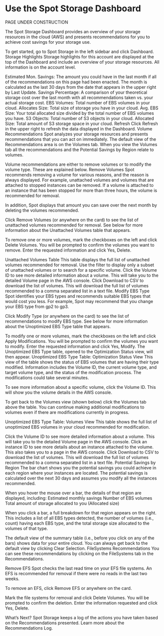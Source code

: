 # Use the Spot Storage Dashboard

PAGE UNDER CONSTRUCTION

The Spot Storage Dashboard provides an overview of your storage resources in the cloud (AWS) and presents recommendations for you to achieve cost savings for your storage use.

To get started, go to Spot Storage in the left sidebar and click Dashboard.
Storage Highlights
Storage highlights for this account are displayed at the top of the Dashboard and include an overview of your storage resources. All information is on the account level.


Estimated Mon. Savings: The amount you could have in the last month if all of the recommendations on this page had been enacted. The month is calculated as the last 30 days from the date that appears in the upper right by Last Update.
Savings Percentage: A comparison of your theoretical storage cost over the last month with all recommendations taken vs. your actual storage cost.
EBS Volumes: Total number of EBS volumes in your cloud.
Allocates Size: Total size of storage you have in your cloud.
Avg. EBS Size: Your total allocated size divided by the total number of EBS volumes you have.
S3 Objects: Total number of S3 objects in your cloud.
Allocated Size: Total amount of S3 storage space in your cloud.
Refresh
Click Refresh in the upper right to refresh the data displayed in the Dashboard.
Volume Recommendations
Spot analyzes your storage resources and presents recommendations that you can act on immediately. The default view of the Recommendations area is on the Volumes tab. When you view the Volumes tab all the recommendations and the Potential Savings by Region relate to volumes.


Volume recommendations are either to remove volumes or to modify the volume type. These are explained below.
Remove Volumes
Spot recommends removing a volume for various reasons, and the reason is always displayed. For example, unattached volumes and volumes that are attached to stopped instances can be removed. If a volume is attached to an instance that has been stopped for more than three hours, the volume is recommended for removal.

In addition, Spot displays that amount you can save over the next month by deleting the volumes recommended.


Click Remove Volumes (or anywhere on the card) to see  the list of unattached volumes recommended for removal. See below for more information about the Unattached Volumes table that appears.


To remove one or more volumes, mark the checkboxes on the left and click Delete Volumes.
You will be prompted to confirm the volumes you want to remove. Enter the requested information and click Yes, Delete.


Unattached Volumes Table
This table displays the full list of unattached volumes recommended for removal. Use the filter to display only a subset of unattached volumes or to search for a specific volume.
Click the Volume ID to see more detailed information about a volume. This will take you to the detailed Volume page in the AWS console.
Click Download to CSV to download the list of volumes. This will download the full list of volumes recommended to a comma separated list in a text file.
Modify EBS Type
Spot identifies your EBS types and recommends suitable EBS types that would cost you less. For example, Spot may recommend that you change your EBS type from gp2 to gp3.

Click Modify Type (or anywhere on the card) to see the list of recommendations to modify EBS type. See below for more information about the Unoptimized EBS Type table that appears.



To modify one or more volumes, mark the checkboxes on the left and click Apply Modifications.
You will be prompted to confirm the volumes you want to modify. Enter the requested information and click Yes, Modify. The Unoptimized EBS Type table, opened to the Optimization Status view, will then appear.
Unoptimized EBS Type Table: Optimization Status View
This view of the table shows the status of EBS volumes that are having their type modified. Information includes the Volume ID, the current volume type, and target volume type, and the status of the modification process. The modifications could take several minutes.


To see more information about a specific volume, click the Volume ID. This will show you the volume details in the AWS console.

To get back to the Volumes view (shown below) click the Volumes tab above the table. You can continue making additional modifications to volumes even if there are modifications currently in progress.

Unoptimized EBS Type Table: Volumes View
This table shows the full list of unoptimized EBS volumes in your cloud recommended for modification.



Click the Volume ID to see more detailed information about a volume. This will take you to the detailed Volume page in the AWS console.
Click an instance ID to see more details about an instance attached to the volume. This also takes you to a page in the AWS console.
Click Download to CSV to download the list of volumes. This will download the full list of volumes recommended to a comma separated list in a text file.
Potential Savings by Region
The bar chart shows you the potential savings you could achieve in each region where your instances are located. The potential savings is calculated over the next 30 days and assumes you modify all the instances recommended.


When you hover the mouse over a bar, the details of that region are displayed, including:
Estimated monthly savings
Number of EBS volumes
Total amount of storage allocated to you (Allocated size)

When you click a bar, a full breakdown for that region appears on the right. This includes a list of all EBS types detected, the number of volumes (i.e., count) having each EBS type, and the total storage size allocated to the volumes of that type.

The default view of the summary table (i.e., before you click on any of the bars) shows data for your entire cloud. You can always get back to the default view by clicking Clear Selection.
FileSystems Recommendations
You can see these recommendations by clicking on the FileSystems tab in the Recommendations.


Remove EFS
Spot checks the last read time on your EFS file systems. An EFS is recommended for removal if there were no reads in the last two weeks.

To remove an EFS, click Remove EFS or anywhere on the card.


Mark the file systems for removal and click Delete Volumes.
You will be prompted to confirm the deletion. Enter the information requested and click Yes, Delete.

What’s Next?
Spot Storage keeps a log of the actions you have taken based on the Recommendations presented. Learn more about the Recommendations Log.
